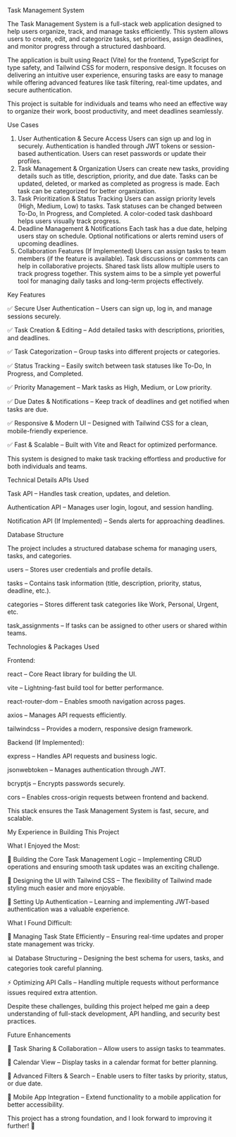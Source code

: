 Task Management System

The Task Management System is a full-stack web application designed to help users organize, track, and manage tasks efficiently. This system allows users to create, edit, and categorize tasks, set priorities, assign deadlines, and monitor progress through a structured dashboard.

The application is built using React (Vite) for the frontend, TypeScript for type safety, and Tailwind CSS for modern, responsive design. It focuses on delivering an intuitive user experience, ensuring tasks are easy to manage while offering advanced features like task filtering, real-time updates, and secure authentication.

This project is suitable for individuals and teams who need an effective way to organize their work, boost productivity, and meet deadlines seamlessly.

Use Cases

1. User Authentication & Secure Access
Users can sign up and log in securely.
Authentication is handled through JWT tokens or session-based authentication.
Users can reset passwords or update their profiles.
2. Task Management & Organization
Users can create new tasks, providing details such as title, description, priority, and due date.
Tasks can be updated, deleted, or marked as completed as progress is made.
Each task can be categorized for better organization.
3. Task Prioritization & Status Tracking
Users can assign priority levels (High, Medium, Low) to tasks.
Task statuses can be changed between To-Do, In Progress, and Completed.
A color-coded task dashboard helps users visually track progress.
4. Deadline Management & Notifications
Each task has a due date, helping users stay on schedule.
Optional notifications or alerts remind users of upcoming deadlines.
5. Collaboration Features (If Implemented)
Users can assign tasks to team members (if the feature is available).
Task discussions or comments can help in collaborative projects.
Shared task lists allow multiple users to track progress together.
This system aims to be a simple yet powerful tool for managing daily tasks and long-term projects effectively.

Key Features

✅ Secure User Authentication – Users can sign up, log in, and manage sessions securely.

✅ Task Creation & Editing – Add detailed tasks with descriptions, priorities, and deadlines.

✅ Task Categorization – Group tasks into different projects or categories.

✅ Status Tracking – Easily switch between task statuses like To-Do, In Progress, and Completed.

✅ Priority Management – Mark tasks as High, Medium, or Low priority.

✅ Due Dates & Notifications – Keep track of deadlines and get notified when tasks are due.

✅ Responsive & Modern UI – Designed with Tailwind CSS for a clean, mobile-friendly experience.

✅ Fast & Scalable – Built with Vite and React for optimized performance.

This system is designed to make task tracking effortless and productive for both individuals and teams.

Technical Details
APIs Used

Task API – Handles task creation, updates, and deletion.

Authentication API – Manages user login, logout, and session handling.

Notification API (If Implemented) – Sends alerts for approaching deadlines.

Database Structure

The project includes a structured database schema for managing users, tasks, and categories.

users – Stores user credentials and profile details.

tasks – Contains task information (title, description, priority, status, deadline, etc.).

categories – Stores different task categories like Work, Personal, Urgent, etc.

task_assignments – If tasks can be assigned to other users or shared within teams.

Technologies & Packages Used

Frontend:

react – Core React library for building the UI.

vite – Lightning-fast build tool for better performance.

react-router-dom – Enables smooth navigation across pages.

axios – Manages API requests efficiently.

tailwindcss – Provides a modern, responsive design framework.

Backend (If Implemented):

express – Handles API requests and business logic.

jsonwebtoken – Manages authentication through JWT.

bcryptjs – Encrypts passwords securely.

cors – Enables cross-origin requests between frontend and backend.

This stack ensures the Task Management System is fast, secure, and scalable.


My Experience in Building This Project

What I Enjoyed the Most:

🚀 Building the Core Task Management Logic – Implementing CRUD operations and ensuring smooth task updates was an exciting challenge.

🎨 Designing the UI with Tailwind CSS – The flexibility of Tailwind made styling much easier and more enjoyable.

🔐 Setting Up Authentication – Learning and implementing JWT-based authentication was a valuable experience.

What I Found Difficult:

🔄 Managing Task State Efficiently – Ensuring real-time updates and proper state management was tricky.

📊 Database Structuring – Designing the best schema for users, tasks, and categories took careful planning.

⚡ Optimizing API Calls – Handling multiple requests without performance issues required extra attention.

Despite these challenges, building this project helped me gain a deep understanding of full-stack development, API handling, and security best practices.

Future Enhancements

🔹 Task Sharing & Collaboration – Allow users to assign tasks to teammates.

🔹 Calendar View – Display tasks in a calendar format for better planning.

🔹 Advanced Filters & Search – Enable users to filter tasks by priority, status, or due date.

🔹 Mobile App Integration – Extend functionality to a mobile application for better accessibility.

This project has a strong foundation, and I look forward to improving it further! 🚀
